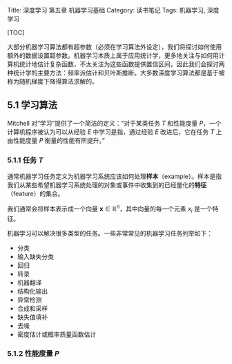 Title: 深度学习 第五章 机器学习基础
Category: 读书笔记
Tags: 机器学习, 深度学习

[TOC]

大部分机器学习算法都有超参数（必须在学习算法外设定），我们将探讨如何使用额外的数据设置超参数。机器学习本质上属于应用统计学，更多地关注与如何用计算机统计地估计复杂函数，不太关注为这些函数提供置信区间，因此我们会探讨两种统计学的主要方法：频率派估计和贝叶斯推断。大多数深度学习算法都是基于被称为随机梯度下降得算法求解的。

## 5.1 学习算法

Mitchell 对“学习”提供了一个简洁的定义：“对于某类任务 $T$ 和性能度量 $P$，一个计算机程序被认为可以从经验 $E$ 中学习是指，通过经验 $E$ 改进后，它在任务 $T$ 上由性能度量 $P$ 衡量的性能有所提升。”

### 5.1.1 任务 $T$

通常机器学习任务定义为机器学习系统应该如何处理**样本**（example）。样本是指我们从某些希望机器学习系统处理的对象或事件中收集到的已经量化的**特征**（feature）的集合。

我们通常会将样本表示成一个向量 $\boldsymbol x\in\mathbb{R}^n$，其中向量的每一个元素 $x_i$ 是一个特征。

机器学习可以解决很多类型的任务。一些非常常见的机器学习任务列举如下：

- 分类
- 输入缺失分类
- 回归
- 转录
- 机器翻译
- 结构化输出
- 异常检测
- 合成和采样
- 缺失值填补
- 去噪
- 密度估计或概率质量函数估计

### 5.1.2 性能度量 $P$

